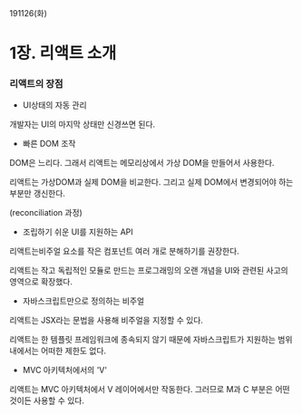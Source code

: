 191126(화)

# 1장. 리액트 소개



### 리액트의 장점

- UI상태의 자동 관리

개발자는 UI의 마지막 상태만 신경쓰면 된다.



- 빠른 DOM 조작

DOM은 느리다. 그래서 리액트는 메모리상에서 가상 DOM을 만들어서 사용한다.

리액트는 가상DOM과 실제 DOM을 비교한다. 그리고 실제 DOM에서 변경되어야 하는 부분만 갱신한다.

(reconciliation 과정)



- 조립하기 쉬운 UI를 지원하는 API

리액트는비주얼 요소를 작은 컴포넌트 여러 개로 분해하기를 권장한다.

리액트는 작고 독립적인 모듈로 만드는 프로그래밍의 오랜 개념을 UI와 관련된 사고의 영역으로 확장했다.



- 자바스크립트만으로 정의하는 비주얼

리액트는 JSX라는 문법을 사용해 비주얼을 지정할 수 있다.

리액트는 한 템플릿 프레임워크에 종속되지 않기 때문에 자바스크립트가 지원하는 범위 내에서는 어떠한 제한도 없다.



- MVC 아키텍처에서의 'V'

리액트는 MVC 아키텍처에서 V 레이어에서만 작동한다. 그러므로 M과 C 부분은 어떤 것이든 사용할 수 있다.





